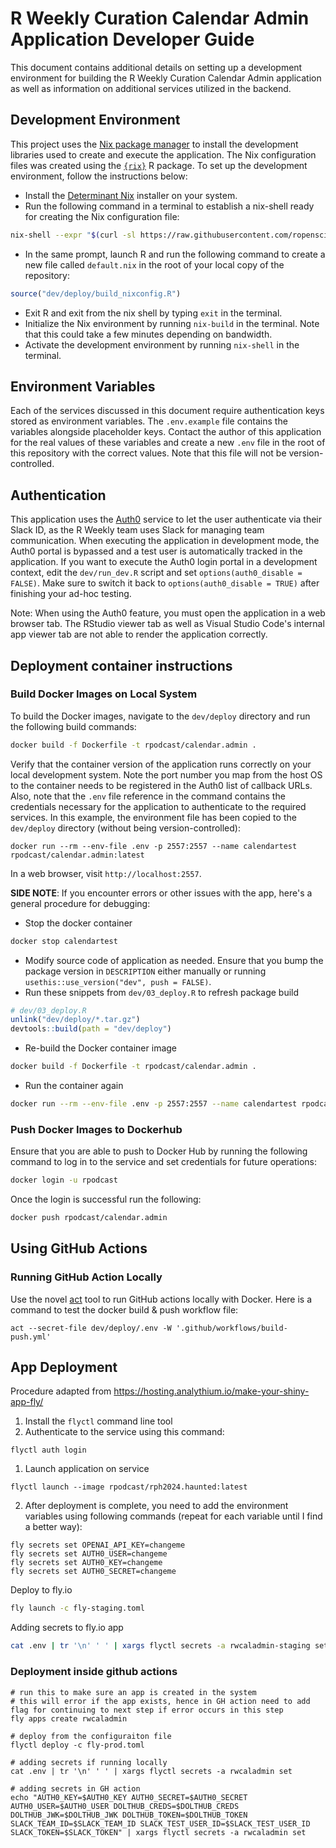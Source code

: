 # R Weekly Curation Calendar Admin Application Developer Guide

This document contains additional details on setting up a development
environment for building the R Weekly Curation Calendar Admin application as
well as information on additional services utilized in the backend. 

## Development Environment

This project uses the [Nix package manager](https://nixos.org/) to install the
development libraries used to create and execute the application. The Nix
configuration files was created using the
[`{rix}`](https://docs.ropensci.org/rix/index.html) R package. To set up the
development environment, follow the instructions below:

* Install the [Determinant
  Nix](https://determinate.systems/posts/determinate-nix-installer) installer on
  your system.
* Run the following command in a terminal to establish a nix-shell ready for
  creating the Nix configuration file:

```bash
nix-shell --expr "$(curl -sl https://raw.githubusercontent.com/ropensci/rix/main/inst/extdata/default.nix)"
```

* In the same prompt, launch R and run the following command to create a new file called `default.nix` in the root of your local copy of the repository:

```r
source("dev/deploy/build_nixconfig.R")
```

* Exit R and exit from the nix shell by typing `exit` in the terminal.
* Initialize the Nix environment by running `nix-build` in the terminal. Note
  that this could take a few minutes depending on bandwidth.
* Activate the development environment by running `nix-shell` in the terminal. 

## Environment Variables

Each of the services discussed in this document require authentication keys stored as environment variables. The `.env.example` file contains the variables alongside placeholder keys. Contact the author of this application for the real values of these variables and create a new `.env` file in the root of this repository with the correct values. Note that this file will not be version-controlled.

## Authentication

This application uses the [Auth0](https://auth0.com/) service to let the user
authenticate via their Slack ID, as the R Weekly team uses Slack for managing
team communication. When executing the application in development mode, the Auth0
portal is bypassed and a test user is automatically tracked in the application.
If you want to execute the Auth0 login portal in a development context, edit the
`dev/run_dev.R` script and set `options(auth0_disable = FALSE)`. Make sure to
switch it back to `options(auth0_disable = TRUE)` after finishing your ad-hoc
testing.

Note: When using the Auth0 feature, you must open the application in a web
browser tab. The RStudio viewer tab as well as Visual Studio Code's internal app
viewer tab are not able to render the application correctly.

## Deployment container instructions

### Build Docker Images on Local System

To build the Docker images, navigate to the `dev/deploy` directory and run the following build commands:

```bash
docker build -f Dockerfile -t rpodcast/calendar.admin .
```

Verify that the container version of the application runs correctly on your local development system. Note the port number you map from the host OS to the container needs to be registered in the Auth0 list of callback URLs. Also, note that the `.env` file reference in the command contains the credentials necessary for the application to authenticate to the required services. In this example, the environment file has been copied to the `dev/deploy` directory (without being version-controlled):

```
docker run --rm --env-file .env -p 2557:2557 --name calendartest rpodcast/calendar.admin:latest
```

In a web browser, visit `http://localhost:2557`.

**SIDE NOTE**: If you encounter errors or other issues with the app, here's a general procedure for debugging:

* Stop the docker container

```bash
docker stop calendartest
```

* Modify source code of application as needed. Ensure that you bump the package version in `DESCRIPTION` either manually or running `usethis::use_version("dev", push = FALSE)`.
* Run these snippets from `dev/03_deploy.R` to refresh package build

```r
# dev/03_deploy.R
unlink("dev/deploy/*.tar.gz")
devtools::build(path = "dev/deploy")
```

* Re-build the Docker container image

```bash
docker build -f Dockerfile -t rpodcast/calendar.admin .

```

* Run the container again

```bash
docker run --rm --env-file .env -p 2557:2557 --name calendartest rpodcast/calendar.admin:latest
```

### Push Docker Images to Dockerhub

Ensure that you are able to push to Docker Hub by running the following command to log in to the service and set credentials for future operations:

```bash
docker login -u rpodcast
```

Once the login is successful run the following:

```bash
docker push rpodcast/calendar.admin
```

## Using GitHub Actions

### Running GitHub Action Locally

Use the novel [act](https://nektosact.com/) tool to run GitHub actions locally with Docker. Here is a command to test the docker build & push workflow file:

```
act --secret-file dev/deploy/.env -W '.github/workflows/build-push.yml'
```

## App Deployment

Procedure adapted from <https://hosting.analythium.io/make-your-shiny-app-fly/>

1. Install the `flyctl` command line tool
1. Authenticate to the service using this command:

```
flyctl auth login
```

1. Launch application on service

```
flyctl launch --image rpodcast/rph2024.haunted:latest
```

2. After deployment is complete, you need to add the environment variables using following commands (repeat for each variable until I find a better way):

```
fly secrets set OPENAI_API_KEY=changeme
fly secrets set AUTH0_USER=changeme
fly secrets set AUTH0_KEY=changeme
fly secrets set AUTH0_SECRET=changeme
```

Deploy to fly.io

```bash
fly launch -c fly-staging.toml
```

Adding secrets to fly.io app

```bash
cat .env | tr '\n' ' ' | xargs flyctl secrets -a rwcaladmin-staging set
```

### Deployment inside github actions

```
# run this to make sure an app is created in the system
# this will error if the app exists, hence in GH action need to add flag for continuing to next step if error occurs in this step
fly apps create rwcaladmin

# deploy from the configuraiton file
flyctl deploy -c fly-prod.toml

# adding secrets if running locally
cat .env | tr '\n' ' ' | xargs flyctl secrets -a rwcaladmin set

# adding secrets in GH action
echo "AUTH0_KEY=$AUTH0_KEY AUTH0_SECRET=$AUTH0_SECRET AUTH0_USER=$AUTH0_USER DOLTHUB_CREDS=$DOLTHUB_CREDS DOLTHUB_JWK=$DOLTHUB_JWK DOLTHUB_TOKEN=$DOLTHUB_TOKEN SLACK_TEAM_ID=$SLACK_TEAM_ID SLACK_TEST_USER_ID=$SLACK_TEST_USER_ID SLACK_TOKEN=$SLACK_TOKEN" | xargs flyctl secrets -a rwcaladmin set
```